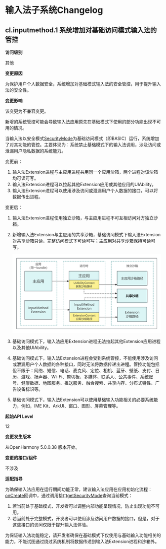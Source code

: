 # 输入法子系统Changelog

## cl.inputmethod.1 系统增加对基础访问模式输入法的管控

**访问级别**

其他

**变更原因**

为保护用户个人数据安全，系统增加对基础模式输入法的安全管控，用于提升输入法的安全性。

**变更影响**

该变更为不兼容变更。

新增的系统管控可能会导致输入法应用原先在基础模式下使用的部分功能出现不可用的情况。

当输入法以安全模式[SecurityMode](../../../application-dev/reference/apis-ime-kit/js-apis-inputmethodengine.md#securitymode11)为基础访问模式（即BASIC）运行，系统增加了对其功能的管控。主要体现为：系统禁止基础模式下的输入法调用，涉及访问或泄漏用户隐私数据的系统能力。

变更前：

1. 输入法Extension进程与主应用进程共用同一个应用沙箱，两个进程对该沙箱均可读可写。
2. 输入法Extension进程可以拉起其他Extension应用或其他应用的UIAbility。
3. 输入法Extension进程可以使用涉及访问或泄漏用户个人数据的接口，可以将数据传出进程。

变更后：

1. 输入法Extension进程使用独立沙箱，与主应用进程不可互相访问对方独立沙箱。

2. 新增输入法Extension与主应用的共享沙箱，基础访问模式下输入法Extension对共享沙箱只读，完整访问模式下可读可写；主应用对共享沙箱保持可读可写。

   ![sandbox](figures/sandbox.PNG)

3. 基础访问模式下，输入法应用Extension进程无法拉起其他Extension应用进程以及其他UIAbility。

4. 基础访问模式下，输入法Extension进程会受到系统管控，不能使用涉及访问或泄漏用户个人数据的各种接口，同时无法将数据传递出进程。管控功能包括但不限于：网络、短信、电话、麦克风、定位、相机、蓝牙、壁纸、支付、日历、游戏、扬声器、Wi-Fi、剪切板、多媒体、联系人、公共事件、系统账号、健康数据、地图服务、推送服务、融合搜索、共享内存、分布式特性、广告设备标识等。

5. 基础访问模式下，输入法Extension可以使用基础输入功能相关的必要系统能力，例如，IME Kit、ArkUI、窗口、图形、屏幕管理等。

**起始API Level**

12

**变更发生版本**

从OpenHarmony 5.0.0.38 版本开始。

**变更的接口/组件**

不涉及

**适配指导**

为确保输入法应用在运行期间功能正常，建议输入法应用在应用初始化流程：[onCreate](../../../application-dev/reference/apis-ime-kit/js-apis-inputmethod-extension-ability.md#inputmethodextensionabilityoncreate)回调中，通过调用接口[getSecurityMode](../../../application-dev/reference/apis-ime-kit/js-apis-inputmethodengine.md#getsecuritymode11)查询当前模式：

1. 若当前处于基础模式，开发者可以调整内部功能呈现情况，防止出现功能不可用。
2. 若当前处于完整模式，开发者可以使用涉及访问用户数据的接口，但是，对于这些接口的访问仅限于提升输入法体验。

为保证输入法功能稳定，请开发者确保在基础模式下仅使用与基础输入功能相关的能力，不能试图通过绕过系统机制将数据传递到输入法Extension进程和沙箱外。
